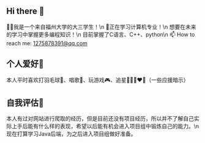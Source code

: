 ## Hi there 👋
🧑‍🎓我是一个来自福州大学的大三学生！\n
🏫正在学习计算机专业！\n
  想要在未来的学习中掌握更多编程知识！\n
  目前掌握了C语言、C++、python\n
📫 How to reach me: 1275878391@qq.com
## 个人爱好🥰
  本人平时喜欢打羽毛球🏸、唱歌🎤、玩游戏🎮、追星💙💜💗❤🖤（一些应援暗示）
## 自我评估🤨
  本人有过对网站进行爬取的经历，但是目前还没有项目经历，所以并不了解自己实际上手后能有什么样的表现，希望以后能有机会进入项目组中锻炼自己的能力。\n
  现在打算学习Java后端，为之后进入项目组做好准备。
  

<!--
**apppp0701/apppp0701** is a ✨ _special_ ✨ repository because its `README.md` (this file) appears on your GitHub profile.

Here are some ideas to get you started:

- 🔭 I’m currently working on ...
- 🌱 I’m currently learning ...
- 👯 I’m looking to collaborate on ...
- 🤔 I’m looking for help with ...
- 💬 Ask me about ...
- 📫 How to reach me: ...
- 😄 Pronouns: ...
- ⚡ Fun fact: ...
-->
